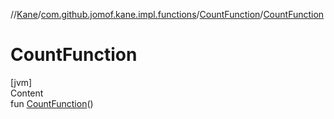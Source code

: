 //[Kane](../../index.md)/[com.github.jomof.kane.impl.functions](../index.md)/[CountFunction](index.md)/[CountFunction](-count-function.md)



# CountFunction  
[jvm]  
Content  
fun [CountFunction](-count-function.md)()  



